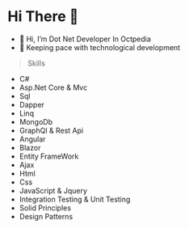 # Hi There 👋
- 👋 Hi, I’m Dot Net Developer In Octpedia
- 👀 Keeping pace with technological development

> Skills
- C# 
- Asp.Net Core & Mvc 
- Sql
- Dapper
- Linq
- MongoDb
- GraphQl & Rest Api
- Angular
- Blazor 
- Entity FrameWork
- Ajax
- Html
- Css
- JavaScript & Jquery
- Integration Testing & Unit Testing
- Solid Principles
- Design Patterns
<!---
AbdallahDotNet/AbdallahDotNet is a ✨ special ✨ repository because its `README.md` (this file) appears on your GitHub profile.
You can click the Preview link to take a look at your changes.
--->
